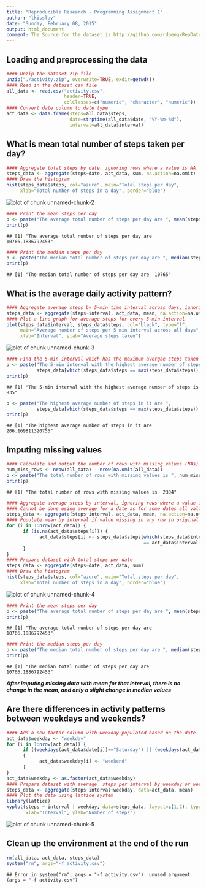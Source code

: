 ```yaml
---
title: "Reproducible Research - Programming Assignment 1"
author: "lkisslay"
date: "Sunday, February 08, 2015"
output: html_document
comment: The Source for the dataset is http://github.com/rdpeng/RepData_PeerAssessment1/activity.zip. It is available locally on desktop clone of this repo.
---
```


## Loading and preprocessing the data

```r
#### Unzip the dataset zip file
unzip("./activity.zip", overwrite=TRUE, exdir=getwd())
#### Read in the dataset csv file
all_data <- read.csv("activity.csv",
                     header=TRUE,
                     colClasses=c("numeric", "character", "numeric"))
#### Convert date column to date type
act_data <- data.frame(steps=all_data$steps,
                       date=strptime(all_data$date, "%Y-%m-%d"),
                       interval=all_data$interval)
```


## What is mean total number of steps taken per day?

```r
#### Aggregate total steps by date, ignoring rows where a value is NA
steps_data <- aggregate(steps~date, act_data, sum, na.action=na.omit)
#### Draw the histogram
hist(steps_data$steps, col="azure", main="Total steps per day", 
     xlab="Total number of steps in a day", border="blue")
```

![plot of chunk unnamed-chunk-2](figure/unnamed-chunk-2-1.png) 

```r
#### Print the mean steps per day
p <- paste("The average total number of steps per day are ", mean(steps_data$steps))
print(p)
```

```
## [1] "The average total number of steps per day are  10766.1886792453"
```

```r
#### Print the median steps per day
p <- paste("The median total number of steps per day are ", median(steps_data$steps))
print(p)
```

```
## [1] "The median total number of steps per day are  10765"
```


## What is the average daily activity pattern?

```r
#### Aggregate average steps by 5-min time interval across days, ignoring NA rows
steps_data <- aggregate(steps~interval, act_data, mean, na.action=na.omit)
#### Plot a line graph for average steps for every 5-min interval
plot(steps_data$interval, steps_data$steps, col="black", type="l",
     main="Average number of steps per 5 min interval across all days",
     xlab="Interval", ylab="Average steps taken")
```

![plot of chunk unnamed-chunk-3](figure/unnamed-chunk-3-1.png) 

```r
#### Find the 5-min interval which has the maximum avergae steps taken
p <- paste("The 5-min interval with the highest average number of steps is ",
           steps_data[which(steps_data$steps == max(steps_data$steps)),1])
print(p)
```

```
## [1] "The 5-min interval with the highest average number of steps is  835"
```

```r
p <- paste("The highest average number of steps in it are ",
           steps_data[which(steps_data$steps == max(steps_data$steps)),2])
print(p)
```

```
## [1] "The highest average number of steps in it are  206.169811320755"
```


## Imputing missing values

```r
#### Calculate and output the number of rows with missing values (NAs)
num_miss_rows <- nrow(all_data) - nrow(na.omit(all_data))
p <- paste("The total number of rows with missing values is ", num_miss_rows)
print(p)
```

```
## [1] "The total number of rows with missing values is  2304"
```

```r
#### Aggregate average steps by interval, ignoring rows where a value is NA
#### Cannot be done using average for a date as for some dates all values are NA
steps_data <- aggregate(steps~interval, act_data, mean, na.action=na.omit)
#### Populate mean by interval if value missing in any row in original dataset
for (i in 1:nrow(act_data)) {
      if (is.na(act_data$steps[i])) {
            act_data$steps[i] <- steps_data$steps[which(steps_data$interval 
                                                  == act_data$interval[i])]
      }
}
#### Prepare dataset with total steps per date
steps_data <- aggregate(steps~date, act_data, sum)
#### Draw the histogram
hist(steps_data$steps, col="azure", main="Total steps per day", 
     xlab="Total number of steps in a day", border="blue")
```

![plot of chunk unnamed-chunk-4](figure/unnamed-chunk-4-1.png) 

```r
#### Print the mean steps per day
p <- paste("The average total number of steps per day are ", mean(steps_data$steps))
print(p)
```

```
## [1] "The average total number of steps per day are  10766.1886792453"
```

```r
#### Print the median steps per day
p <- paste("The median total number of steps per day are ", median(steps_data$steps))
print(p)
```

```
## [1] "The median total number of steps per day are  10766.1886792453"
```
***After imputing missing data with mean for that interval, there is no change in the mean, and only a slight change in median values***

## Are there differences in activity patterns between weekdays and weekends?

```r
#### Add a new factor column with weekday populated based on the date
act_data$weekday <- "weekday"
for (i in 1:nrow(act_data)) {
      if ((weekdays(act_data$date[i])=="Saturday") || (weekdays(act_data$date[i])=="Sunday"))
      {
            act_data$weekday[i] <- "weekend"
      }
}
act_data$weekday <- as.factor(act_data$weekday)
#### Prepare dataset with average  steps per interval by weekday or weekend
steps_data <- aggregate(steps~interval+weekday, data=act_data, mean)
#### Plot the data using lattice system
library(lattice)
xyplot(steps ~ interval | weekday, data=steps_data, layout=c(1,2), type="l",
       xlab="Interval", ylab="Number of steps")
```

![plot of chunk unnamed-chunk-5](figure/unnamed-chunk-5-1.png) 

## Clean up the environment at the end of the run

```r
rm(all_data, act_data, steps_data)
system("rm", args="-f activity.csv")
```

```
## Error in system("rm", args = "-f activity.csv"): unused argument (args = "-f activity.csv")
```
